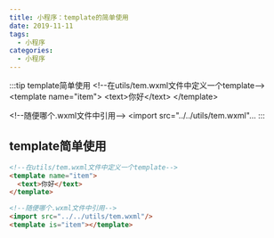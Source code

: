 ```yaml
---
title: 小程序：template的简单使用
date: 2019-11-11
tags:
  - 小程序
categories:
  - 小程序
---
```


:::tip
template简单使用
&lt;!--在utils/tem.wxml文件中定义一个template--&gt;
&lt;template name="item"&gt;
  &lt;text&gt;你好&lt;/text&gt;
&lt;/template&gt;

&lt;!--随便哪个.wxml文件中引用--&gt;
&lt;import src="../../utils/tem.wxml"...
:::

<!-- more -->

## template简单使用
```html
<!--在utils/tem.wxml文件中定义一个template-->
<template name="item">
  <text>你好</text>
</template>
```
```html
<!--随便哪个.wxml文件中引用-->
<import src="../../utils/tem.wxml"/>
<template is="item"></template>
```
